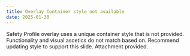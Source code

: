 ```yaml
---
title: Overlay Container style not available
date: 2025-01-30
---
```


Safety Profile overlay uses a unique container style that is not provided. Functionality and visual ascetics do not match based on. Recommend updating style to support this slide. Attachment provided.
